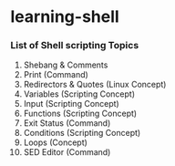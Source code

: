 # learning-shell
### List of Shell scripting Topics

1. Shebang & Comments
2. Print                         (Command)
3. Redirectors & Quotes          (Linux Concept)
4. Variables                     (Scripting Concept)
5. Input                         (Scripting Concept)
6. Functions                     (Scripting Concept)
7. Exit Status                   (Command)
8. Conditions                    (Scripting Concept)
9. Loops                         (Concept)
10. SED Editor                   (Command)

##

